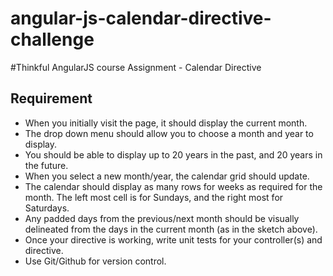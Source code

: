 angular-js-calendar-directive-challenge
=======================================

#Thinkful AngularJS course Assignment - Calendar Directive

## Requirement

- When you initially visit the page, it should display the current month.
- The drop down menu should allow you to choose a month and year to display. 
- You should be able to display up to 20 years in the past, and 20 years in the future. 
- When you select a new month/year, the calendar grid should update.
- The calendar should display as many rows for weeks as required for the month. The left most cell is for Sundays, and the right most for Saturdays.
- Any padded days from the previous/next month should be visually delineated from the days in the current month (as in the sketch above).
- Once your directive is working, write unit tests for your controller(s) and directive.
- Use Git/Github for version control.
